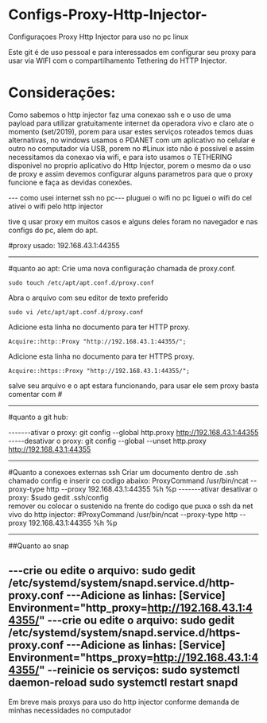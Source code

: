 # Configs-Proxy-Http-Injector-
Configuraçoes Proxy Http Injector  para uso no pc linux

Este git é de uso pessoal e para interessados em configurar seu proxy para usar via WIFI com o compartilhamento Tethering do HTTP Injector.


# Considerações:
Como sabemos o http injector faz uma conexao ssh e o uso de uma payload para utilizar gratuitamente internet da operadora vivo e claro ate o momento (set/2019), porem para usar estes serviços roteados temos duas alternativas, no windows usamos o PDANET com um aplicativo no celular e outro no computador via USB, porem no #Linux isto não é possivel e assim necessitamos da conexao via wifi, e para isto usamos o TETHERING disponivel no proprio aplicativo do Http Injector, porem o mesmo da o uso de proxy e assim devemos configurar alguns parametros para que o proxy funcione e faça as devidas conexões.

--- como usei internet ssh no pc---
pluguei o wifi no pc
liguei o wifi do cel
ativei o wifi pelo http injector

tive q usar proxy em muitos casos e alguns deles foram no navegador e nas configs do pc, alem do apt.

#proxy usado:
192.168.43.1:44355

-----------------------------------------------------------
#quanto ao apt:
Crie uma nova configuração chamada de proxy.conf.

    sudo touch /etc/apt/apt.conf.d/proxy.conf

Abra o arquivo com seu editor de texto preferido

    sudo vi /etc/apt/apt.conf.d/proxy.conf

Adicione esta linha no documento para ter  HTTP proxy.

    Acquire::http::Proxy "http://192.168.43.1:44355/";

Adicione esta linha no documento para ter  HTTPS proxy.

    Acquire::https::Proxy "http://192.168.43.1:44355/";

salve seu arquivo e o apt estara funcionando, para usar ele sem proxy basta comentar com #

------------------------------------------------------------------
#quanto a git hub:

-------ativar o proxy:
git config --global http.proxy http://192.168.43.1:44355
-----desativar o proxy:
git config --global --unset http.proxy http://192.168.43.1:44355

-----------------------------------------------
#Quanto a conexoes externas ssh
Criar um documento dentro de .ssh chamado config e inserir co codigo abaixo:
ProxyCommand /usr/bin/ncat --proxy-type http --proxy 192.168.43.1:44355 %h %p
-------ativar desativar o proxy: 
$sudo gedit .ssh/config     
remover ou colocar o sustenido na frente do codigo que puxa o ssh da net vivo
do http injector:
#ProxyCommand /usr/bin/ncat --proxy-type http --proxy 192.168.43.1:44355 %h %p

-----------------------------------------------
##Quanto ao snap

---crie ou edite o arquivo:
      sudo gedit /etc/systemd/system/snapd.service.d/http-proxy.conf
---Adicione as linhas:
[Service]
Environment="http_proxy=http://192.168.43.1:44355/"
---crie ou edite o arquivo:
      sudo gedit /etc/systemd/system/snapd.service.d/https-proxy.conf
---Adicione as linhas:
[Service]
Environment="https_proxy=http://192.168.43.1:44355/"
--reinicie os serviços:
     sudo systemctl daemon-reload
     sudo systemctl restart snapd
-----------------------------------------------
Em breve mais proxys para uso do http injector conforme demanda de minhas necessidades no computador
